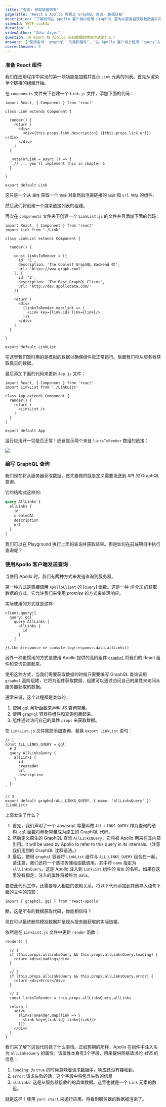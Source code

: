 ```yaml
---
title: "查询: 获取链接列表"
pageTitle: "React & Apollo 教程之 GraphQL 查询- 数据获取"
description: "了解如何在 Apollo 客户端中使用 GraphQL 查询从服务器获取载数据并将其显示在 React 组件中。"
videoId: YW7F_scpE4w
duration: 6
videoAuthor: "Abhi Aiyer"
question: 用 React 和 Apollo 获取数据的惯用方式是什么？
answers: ["使用名为' graphql' 的高阶组件", "在 Apollo 客户端上使用 `query`方法", "使用 `fetch` 并将查询放在请求的正文中", "使用 XMLHTTPRequest 并将查询放在请求的正文中"]
correctAnswer: 0
---
```


### 准备 React 组件

我们在应用程序中实现的第一块功能是加载并显示 `Link` 元素的列表。首先从渲染单个链接的组建开始。

<Instruction>

在 `components` 文件夹下创建一个 `Link.js` 文件，添加下面的代码：

```js(path=".../hackernews-react-apollo/src/components/Link.js")
import React, { Component } from 'react'

class Link extends Component {

  render() {
    return (
      <div>
        <div>{this.props.link.description} ({this.props.link.url})</div>
      </div>
    )
  }
  
  _voteForLink = async () => {
    // ... you'll implement this in chapter 6  
  }

}

export default Link
```
</Instruction>

这只是一个从 `属性` 获取一个 `链接` 对象然后渲染链接的 `描述` 和 `url 地址` 的组件。

然后我们将创建一个渲染链接列表的组建。

<Instruction>

再次在 `components` 文件夹下创建一个 `LinkList.js` 的文件并且添加下面的代码：

```js(path=".../hackernews-react-apollo/src/components/LinkList.js")
import React, { Component } from 'react'
import Link from './Link'

class LinkList extends Component {

  render() {

    const linksToRender = [{
      id: '1',
      description: 'The Coolest GraphQL Backend 😎',
      url: 'https://www.graph.cool'
    }, {
      id: '2',
      description: 'The Best GraphQL Client',
      url: 'http://dev.apollodata.com/'
    }]

    return (
      <div>
        {linksToRender.map(link => (
          <Link key={link.id} link={link}/>
        ))}
      </div>
    )
  }

}

export default LinkList
```

</Instruction>

在这里我们暂时用的是模拟的数据以确保组件能正常运行。后面我们将从服务器获取真实的数据。

<Instruction>

最后添加下面的代码来更新 `App.js` 文件：

```js(path=".../hackernews-react-apollo/src/components/App.js")
import React, { Component } from 'react'
import LinkList from './LinkList'

class App extends Component {
  render() {
    return (
      <LinkList />
    )
  }
}

export default App
```

</Instruction>

运行应用开一切是否正常！应该显示两个来自 `linksToRender` 数组的链接：

![](http://imgur.com/FlMveso.png)

### 编写 GraphQL 查询

我们现在将从服务器获取数据。首先要做的就是定义需要发送到 API 的 GraphQL 查询。

它的结构式这样的:

```graphql
query AllLinks {
  allLinks {
    id
    createdAt
    description
    url
  }
}
```

我们可以在 Playground 执行上面的查询并获取结果。但是如何在前端项目中执行查询呢？

### 使用Apollo 客户端发送查询

当使用 Apollo 时，我们有两种方式来发送查询到服务器。

第一种方式是直接调用 `ApolloClient` 的 [`query`] 函数。这是一种 _命令式_ 的获取数据的方式，它允许我们来使用 _promise_ 的方式来处理响应。

实际使用的方式就是这样:

```js(nocopy)
client.query({
  query: gql`
    query AllLinks {
      allLinks {
        id
      }
    }
  `
}).then(response => console.log(response.data.allLinks))
```

另外一种更惯用的方式是使用 Apollo 提供的高阶组件 [`graphql`](http://dev.apollodata.com/react/api-graphql.html) 将我们的 React 组件和查询包裹起来。

使用这种方式，当我们需要获取数据的时候只需要编写 GraphQL 查询调用 `graphql` 高阶组建，它将为组件获取数据，组建可以通过访问自己的属性来访问从服务器获取的数据。

通常来说，这个过程都是类似的：

1. 使用 `gql` 解析函数来声明 JS 查询常量。
2. 使用 `graphql` 容器将组件和查询包裹起来。
3. 组件通过访问自己的属性 `props` 来获取数据。

<Instruction>

在 `LinkList.js` 文件尾部添加查询、替换 `export LinkList` 语句：

```js(path=".../hackernews-react-apollo/src/components/LinkList.js")
// 1
const ALL_LINKS_QUERY = gql`
  # 2
  query AllLinksQuery {
    allLinks {
      id
      createdAt
      url
      description
    }
  }
`

// 3
export default graphql(ALL_LINKS_QUERY, { name: 'allLinksQuery' }) (LinkList)
```

</Instruction>

上面发生了什么？

1. 首先，我们声明了一个 Javasript 常量叫做 `ALL_LINKS_QUERY` 作为查询的结构. `gql` 函数将解析常量成为原生的 GraphQL 代码。
2. 然后定义原生的 GraphQL 查询 `AllLinksQuery`，它将被 Apollo 用来在其内部引用。it will be used by Apollo to refer to this query in its internals.（注意我们用到的 GraphQL 注释语法。）
3. 最后，使用 `graphql` 容器将  `LinkList` 组件与 `ALL_LINKS_QUERY` 组合在一起。请注意，我们还将一个选项传递给函数调用，其中将 `name` 指定为 `allLinksQuery`。这是 Apollo 注入到 `LinkList` 组件的 `属性` 的名称。如果在这里没有指定，注入的属性将被称为 `data`。

<Instruction>

要使此代码工作，还需要导入相应的依赖关系。将以下代码添加到其他导入语句下面的文件的顶部：

```js(path=".../hackernews-react-apollo/src/components/LinkList.js")
import { graphql, gql } from 'react-apollo'
```

</Instruction>

酷，这是所有的数据获取代码，你能相信吗？

现在可以最终删除模拟数据并呈现从服务器获取的实际链接。

<Instruction>

依然是在 `LinkList.js` 文件中更新 `render` 函数：

```js{3-6,8-11,13-14}(path=".../hackernews-react-apollo/src/components/LinkList.js")
render() {

  // 1
  if (this.props.allLinksQuery && this.props.allLinksQuery.loading) {
    return <div>Loading</div>
  }

  // 2
  if (this.props.allLinksQuery && this.props.allLinksQuery.error) {
    return <div>Error</div>
  }

  // 3
  const linksToRender = this.props.allLinksQuery.allLinks

  return (
    <div>
      {linksToRender.map(link => (
        <Link key={link.id} link={link}/>
      ))}
    </div>
  )
}
```

</Instruction>

我们来了解下这段代码做了什么事情。正如预期的那样，Apollo 在组件中注入名为 `allLinksQuery` 的属性。该属性本身有3个字段，用来提供网络请求的 _状态_ 的信息：

1. `loading`: 为 `true` 的时候意味着请求数据中，响应还没有接收到。
2. `error`: 请求失败的话，这个字段中将包含失败的信息
3. `allLinks`: 这是从服务器接收的的具体数据。这里也就是一个 `Link` 元素的数组。

就是这样！使用 `yarn start` 来运行应用。将看到服务器的数据被渲染了。
